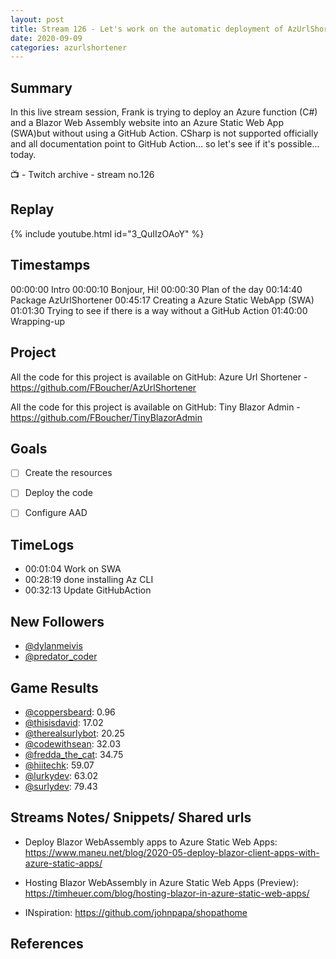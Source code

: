 ```yaml
---
layout: post
title: Stream 126 - Let's work on the automatic deployment of AzUrlShortener with TinyBlazorAdmin
date: 2020-09-09
categories: azurlshortener
---
```


## Summary

In this live stream session, Frank is trying to deploy an Azure function (C#) and a Blazor Web Assembly website into an Azure Static Web App (SWA)but without using a GitHub Action. CSharp is not supported officially and all documentation point to GitHub Action... so let's see if it's possible... today.

📺 - Twitch archive - stream no.126

## Replay

{% include youtube.html id="3_QuIIzOAoY" %}
<br/><!--more-->


## Timestamps


00:00:00 Intro
00:00:10 Bonjour, Hi!
00:00:30 Plan of the day
00:14:40 Package AzUrlShortener
00:45:17 Creating a Azure Static WebApp (SWA)
01:01:30 Trying to see if there is a way without a GitHub Action
01:40:00 Wrapping-up



Project
-------

All the code for this project is available on GitHub: Azure Url Shortener - https://github.com/FBoucher/AzUrlShortener

All the code for this project is available on GitHub: Tiny Blazor Admin - https://github.com/FBoucher/TinyBlazorAdmin

Goals
-----

- [ ] Create the resources
- [ ] Deploy the code 
- [ ] Configure AAD



## TimeLogs

- 00:01:04 Work on SWA
- 00:28:19 done installing Az CLI
- 00:32:13 Update GitHubAction

## New Followers

- [@dylanmeivis](https://www.twitch.tv/dylanmeivis)
- [@predator_coder](https://www.twitch.tv/predator_coder)

## Game Results

- [@coppersbeard](https://www.twitch.tv/coppersbeard): 0.96
- [@thisisdavid](https://www.twitch.tv/thisisdavid): 17.02
- [@therealsurlybot](https://www.twitch.tv/therealsurlybot): 20.25
- [@codewithsean](https://www.twitch.tv/codewithsean): 32.03
- [@fredda_the_cat](https://www.twitch.tv/fredda_the_cat): 34.75
- [@hiitechk](https://www.twitch.tv/hiitechk): 59.07
- [@lurkydev](https://www.twitch.tv/lurkydev): 63.02
- [@surlydev](https://www.twitch.tv/surlydev): 79.43



Streams Notes/ Snippets/ Shared urls
-----------------------------------

- Deploy Blazor WebAssembly apps to Azure Static Web Apps: https://www.maneu.net/blog/2020-05-deploy-blazor-client-apps-with-azure-static-apps/

- Hosting Blazor WebAssembly in Azure Static Web Apps (Preview): https://timheuer.com/blog/hosting-blazor-in-azure-static-web-apps/

- INspiration: https://github.com/johnpapa/shopathome

References
----------

